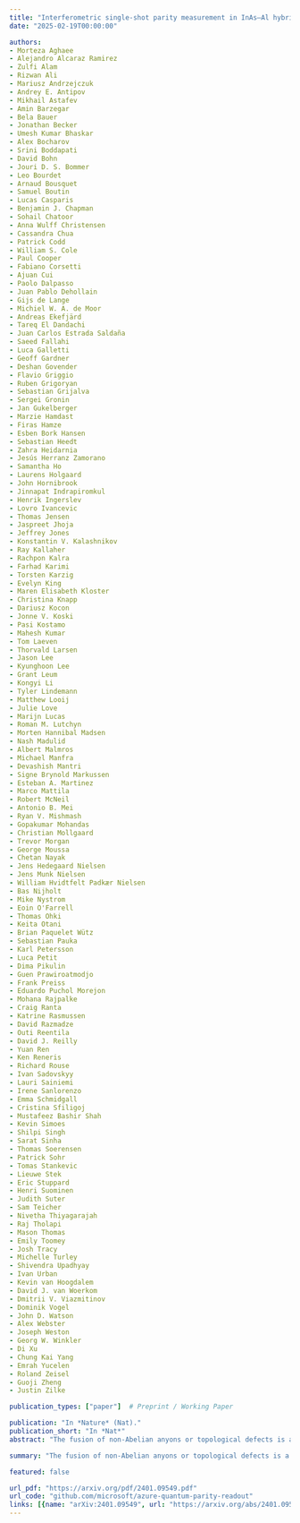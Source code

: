 ```yaml
---
title: "Interferometric single-shot parity measurement in InAs–Al hybrid devices"
date: "2025-02-19T00:00:00"

authors:
- Morteza Aghaee
- Alejandro Alcaraz Ramirez
- Zulfi Alam
- Rizwan Ali
- Mariusz Andrzejczuk
- Andrey E. Antipov
- Mikhail Astafev
- Amin Barzegar
- Bela Bauer
- Jonathan Becker
- Umesh Kumar Bhaskar
- Alex Bocharov
- Srini Boddapati
- David Bohn
- Jouri D. S. Bommer
- Leo Bourdet
- Arnaud Bousquet
- Samuel Boutin
- Lucas Casparis
- Benjamin J. Chapman
- Sohail Chatoor
- Anna Wulff Christensen
- Cassandra Chua
- Patrick Codd
- William S. Cole
- Paul Cooper
- Fabiano Corsetti
- Ajuan Cui
- Paolo Dalpasso
- Juan Pablo Dehollain
- Gijs de Lange
- Michiel W. A. de Moor
- Andreas Ekefjärd
- Tareq El Dandachi
- Juan Carlos Estrada Saldaña
- Saeed Fallahi
- Luca Galletti
- Geoff Gardner
- Deshan Govender
- Flavio Griggio
- Ruben Grigoryan
- Sebastian Grijalva
- Sergei Gronin
- Jan Gukelberger
- Marzie Hamdast
- Firas Hamze
- Esben Bork Hansen
- Sebastian Heedt
- Zahra Heidarnia
- Jesús Herranz Zamorano
- Samantha Ho
- Laurens Holgaard
- John Hornibrook
- Jinnapat Indrapiromkul
- Henrik Ingerslev
- Lovro Ivancevic
- Thomas Jensen
- Jaspreet Jhoja
- Jeffrey Jones
- Konstantin V. Kalashnikov
- Ray Kallaher
- Rachpon Kalra
- Farhad Karimi
- Torsten Karzig
- Evelyn King
- Maren Elisabeth Kloster
- Christina Knapp
- Dariusz Kocon
- Jonne V. Koski
- Pasi Kostamo
- Mahesh Kumar
- Tom Laeven
- Thorvald Larsen
- Jason Lee
- Kyunghoon Lee
- Grant Leum
- Kongyi Li
- Tyler Lindemann
- Matthew Looij
- Julie Love
- Marijn Lucas
- Roman M. Lutchyn
- Morten Hannibal Madsen
- Nash Madulid
- Albert Malmros
- Michael Manfra
- Devashish Mantri
- Signe Brynold Markussen
- Esteban A. Martinez
- Marco Mattila
- Robert McNeil
- Antonio B. Mei
- Ryan V. Mishmash
- Gopakumar Mohandas
- Christian Mollgaard
- Trevor Morgan
- George Moussa
- Chetan Nayak
- Jens Hedegaard Nielsen
- Jens Munk Nielsen
- William Hvidtfelt Padkær Nielsen
- Bas Nijholt
- Mike Nystrom
- Eoin O'Farrell
- Thomas Ohki
- Keita Otani
- Brian Paquelet Wütz
- Sebastian Pauka
- Karl Petersson
- Luca Petit
- Dima Pikulin
- Guen Prawiroatmodjo
- Frank Preiss
- Eduardo Puchol Morejon
- Mohana Rajpalke
- Craig Ranta
- Katrine Rasmussen
- David Razmadze
- Outi Reentila
- David J. Reilly
- Yuan Ren
- Ken Reneris
- Richard Rouse
- Ivan Sadovskyy
- Lauri Sainiemi
- Irene Sanlorenzo
- Emma Schmidgall
- Cristina Sfiligoj
- Mustafeez Bashir Shah
- Kevin Simoes
- Shilpi Singh
- Sarat Sinha
- Thomas Soerensen
- Patrick Sohr
- Tomas Stankevic
- Lieuwe Stek
- Eric Stuppard
- Henri Suominen
- Judith Suter
- Sam Teicher
- Nivetha Thiyagarajah
- Raj Tholapi
- Mason Thomas
- Emily Toomey
- Josh Tracy
- Michelle Turley
- Shivendra Upadhyay
- Ivan Urban
- Kevin van Hoogdalem
- David J. van Woerkom
- Dmitrii V. Viazmitinov
- Dominik Vogel
- John D. Watson
- Alex Webster
- Joseph Weston
- Georg W. Winkler
- Di Xu
- Chung Kai Yang
- Emrah Yucelen
- Roland Zeisel
- Guoji Zheng
- Justin Zilke

publication_types: ["paper"]  # Preprint / Working Paper

publication: "In *Nature* (Nat)."
publication_short: "In *Nat*"
abstract: "The fusion of non-Abelian anyons or topological defects is a fundamental operation in measurement-only topological quantum computation. In topological superconductors, this operation amounts to a determination of the shared fermion parity of Majorana zero modes. As a step towards this, we implement a single-shot interferometric measurement of fermion parity in an indium arsenide-aluminum heterostructure with a gate-defined nanowire. The interferometer is formed by tunnel-coupling the proximitized nanowire to quantum dots. The nanowire causes a state-dependent shift of these quantum dots' quantum capacitance of up to 1 fF. Our quantum capacitance measurements show flux h/2e-periodic bimodality with a signal-to-noise ratio of 1 in 3.7 μs at optimal flux values. From the time traces of the quantum capacitance measurements, we extract a dwell time in the two associated states that is longer than 1 ms at in-plane magnetic fields of approximately 2 T. These results are consistent with a measurement of the fermion parity encoded in a pair of Majorana zero modes that are separated by approximately 3 μm and subjected to a low rate of poisoning by non-equilibrium quasiparticles. The large capacitance shift and long poisoning time enable a minimum measurement error probability of 1%."

summary: "The fusion of non-Abelian anyons or topological defects is a fundamental operation in measurement-only topological quantum computation."

featured: false

url_pdf: "https://arxiv.org/pdf/2401.09549.pdf"
url_code: "github.com/microsoft/azure-quantum-parity-readout"
links: [{name: "arXiv:2401.09549", url: "https://arxiv.org/abs/2401.09549"}, {name: "GitHub", url: "github.com/microsoft/azure-quantum-parity-readout"}, {name: "10.1038/s41586-024-08445-2", url: "https://www.nature.com/articles/s41586-024-08445-2"}]
---
```

